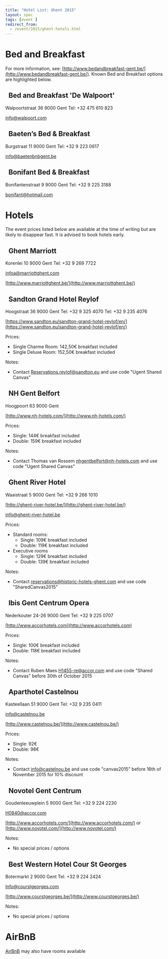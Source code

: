 ```yaml
---
title: "Hotel List: Ghent 2015"
layout: spec
tags: [event ]
redirect_from:
  - /event/2015/ghent-hotels.html
---
```



# Bed and Breakfast

For more information, see: [http://www.bedandbreakfast-gent.be/](http://www.bedandbreakfast-gent.be/). Known Bed and Breakfast options are highlighted below.

## &nbsp; Bed and Breakfast 'De Walpoort'

Walpoortstraat 36
9000 Gent
Tel: +32 475 610 823

[info@walpoort.com](mailto:info@walpoort.com)

## &nbsp; Baeten’s Bed & Breakfast

Burgstraat 11
9000 Gent
Tel: +32 9 223 0617

[info@baetenbnbgent.be](mailto:info@baetenbnbgent.be)

## &nbsp; Bonifant Bed & Breakfast

Bonifantenstraat 9
9000 Gent
Tel: +32 9 225 3188

[bonifant@hotmail.com](mailto:bonifant@hotmail.com)


# Hotels

The event prices listed below are available at the time of writing but are likely to disappear fast.  It is advised to book hotels early.

## &nbsp; Ghent Marriott

Korenlei 10
9000 Gent
Tel: +32 9 269 7722

[infoa@marriottghent.com](mailto:infoa@marriottghent.com)

[http://www.marriottghent.be/](http://www.marriottghent.be/)

## &nbsp; Sandton Grand Hotel Reylof

Hoogstraat 36
9000 Gent
Tel: +32 9 325 4070
Tel: +32 9 235 4076

[https://www.sandton.eu/sandton-grand-hotel-reylof/en/](https://www.sandton.eu/sandton-grand-hotel-reylof/en/)

Prices:

  * Single Charme Room: 142,50€ breakfast included
  * Single Deluxe Room: 152,50€ breakfast included

Notes:

  * Contact [Reservations.reylof@sandton.eu](mailto:Reservations.reylof@sandton.eu) and use code "Ugent Shared Canvas"


## &nbsp; NH Gent Belfort

Hoogpoort 63
9000 Gent

[http://www.nh-hotels.com/](http://www.nh-hotels.com/)

Prices:

  * Single: 144€ breakfast included
  * Double: 159€ breakfast included

Notes:

  * Contact Thomas van Rossem [nhgentbelfort@nh-hotels.com](mailto:nhgentbelfort@nh-hotels.com) and use code "Ugent Shared Canvas"

## &nbsp; Ghent River Hotel

Waaistraat 5
9000 Gent
Tel: +32 9 266 1010

[http://ghent-river-hotel.be/](http://ghent-river-hotel.be/)

[info@ghent-river-hotel.be](mailto:info@ghent-river-hotel.be)

Prices:

  * Standard rooms:
    * Single: 109€ breakfast included
    * Double: 119€ breakfast included
  * Executive rooms
    * Single: 129€ breakfast included
    * Double: 139€ breakfast included

Notes:

  * Contact [reservations@historic-hotels-ghent.com](mailto:reservations@historic-hotels-ghent.com) and use code   "SharedCanvas2015"

## &nbsp; Ibis Gent Centrum Opera

Nederkouter 24-26
9000 Gent
Tel: +32 9 225 0707

[http://www.accorhotels.com](http://www.accorhotels.com)

Prices:

  * Single: 100€ breakfast included
  * Double: 118€ breakfast included

Notes:   

  * Contact Ruben Maes [H1455-re@accor.com](mailto:H1455-re@accor.com) and use code "Shared Canvas" before 30th of October 2015


## &nbsp; Aparthotel  Castelnou

Kasteellaan 51
9000 Gent
Tel: +32 9 235 0411

[info@castelnou.be](mailto:info@castelnou.be)

[http://www.castelnou.be/](http://www.castelnou.be/)

Prices:

  * Single: 92€
  * Double: 98€

Notes:

  * Contact [info@castelnou.be](mailto:info@castelnou.be) and use code "canvas2015" before 16th of November 2015 for 10% discount


## &nbsp; Novotel Gent Centrum

Goudenleeuwplein 5
9000 Gent
Tel: +32 9 224 2230

[H0840@accor.com](mailto:H0840@accor.com)

[http://www.accorhotels.com/](http://www.accorhotels.com/) or [http://www.novotel.com/](http://www.novotel.com/)

Notes:

  * No special prices / options


## &nbsp; Best Western Hotel Cour St Georges

Botermarkt 2
9000 Gent
Tel: +32 9 224 2424

[Info@courstgeorges.com](mailto:Info@courstgeorges.com)

[http://www.courstgeorges.be/](http://www.courstgeorges.be/)

Notes:

  * No special prices / options


# AirBnB

[AirBnB](https://www.airbnb.com/s/Ghent--Belgium?guests=&checkin=12%2F07%2F2015&checkout=12%2F09%2F2015&ss_id=zfnanfkw&source=bb) may also have rooms available
